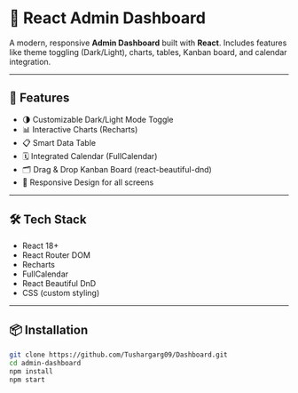 # 🧩 React Admin Dashboard

A modern, responsive **Admin Dashboard** built with **React**. Includes features like theme toggling (Dark/Light), charts, tables, Kanban board, and calendar integration.

---

## 🚀 Features

- 🌗 Customizable Dark/Light Mode Toggle
- 📊 Interactive Charts (Recharts)
- 📋 Smart Data Table
- 🗓️ Integrated Calendar (FullCalendar)
- 🗂️ Drag & Drop Kanban Board (react-beautiful-dnd)
- 📱 Responsive Design for all screens

---

## 🛠️ Tech Stack

- React 18+
- React Router DOM
- Recharts
- FullCalendar
- React Beautiful DnD
- CSS (custom styling)

---

## 📦 Installation

```bash
git clone https://github.com/Tushargarg09/Dashboard.git
cd admin-dashboard
npm install
npm start
